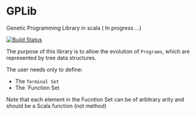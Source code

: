 # GPLib
Genetic Programming Library in scala ( In progress ...)

[![Build Status](https://travis-ci.org/raufer/GPLib.svg?branch=master)](https://travis-ci.org/raufer/GPLib)

The purpose of this library is to allow the evolution of `Programs`, which are represented by tree data structures.

The user needs only to define:
- The `Terminal Set`
- The `Function Set

Note that each element in the Fucntion Set can be of arbitrary arity and should be a Scala function (not method)
